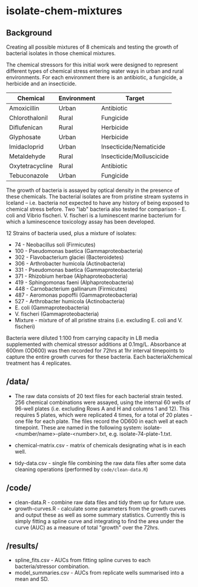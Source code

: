 # isolate-chem-mixtures

## Background

Creating all possible mixtures of 8 chemicals and testing the growth of bacterial isolates in those chemical mixtures.

The chemical stressors for this initial work were designed to represent different types of chemical stress entering water ways in urban and rural environments. For each environment there is an antibiotic, a fungicide, a herbicide and an insecticide.

| Chemical      | Environment | Target  |
| ----------- | ----------- | --------- |
| Amoxicillin | Urban | Antibiotic |
| Chlorothalonil | Rural | Fungicide |
| Diflufenican | Rural | Herbicide |
| Glyphosate | Urban | Herbicide |
| Imidacloprid | Urban | Insecticide/Nematicide |
| Metaldehyde | Rural | Insecticide/Molluscicide |
| Oxytetracycline | Rural | Antibiotic |
| Tebuconazole | Urban | Fungicide |

The growth of bacteria is assayed by optical density in the presence of these chemicals. The bacterial isolates are from pristine stream systems in Iceland – i.e. bacteria not expected to have any history of being exposed to chemical stress before. Two "lab" bacteria also tested for comparison - E. coli and Vibrio fischeri. V. fischeri is a luminescent marine bacterium for which a luminescence toxicology assay has been developed.

12 Strains of bacteria used, plus a mixture of isolates:

* 74	- Neobacillus soli (Firmicutes)
* 100	- Pseudomonas baetica (Gammaproteobacteria)
* 302	- Flavobacterium glaciei (Bacteroidetes)
* 306	- Arthrobacter humicola (Actinobacteria)
* 331	- Pseudomonas baetica (Gammaproteobacteria)
* 371	- Rhizobium herbae (Alphaproteobacteria)
* 419	- Sphingomonas faeni (Alphaproteobacteria)
* 448	- Carnobacterium gallinarum (Firmicutes)
* 487	- Aeromonas popoffii (Gammaproteobacteria)
* 527	- Arthrobacter humicola (Actinobacteria)
* E. coli 	(Gammaproteobacteria)
* V. fischeri	(Gammaproteobacteria)
* Mixture - mixture of of all pristine strains (i.e. excluding E. coli and V. fischeri)

Bacteria were diluted 1:100 from carrying capacity in LB media supplemented with chemical stressor additions at 0.1mg/L. Absorbance at 600nm (OD600) was then recorded for 72hrs at 1hr interval timepoints to capture the entire growth curves for these bacteria. Each bacteriaXchemical treatment has 4 replicates.

## /data/

* The raw data consists of 20 text files for each bacterial strain tested. 256 chemical combinations were assayed, using the internal 60 wells of 96-well plates (i.e. excluding Rows A and H and columns 1 and 12). This requires 5 plates, which were replicated 4 times, for a total of 20 plates - one file for each plate. The files record the OD600 in each well at each timepoint. These are named in the following system: isolate-\<number/name>-plate-\<number>.txt, e.g. isolate-74-plate-1.txt.

* chemical-matrix.csv - matrix of chemicals designating what is in each well.

* tidy-data.csv - single file combining the raw data files after some data cleaning operations (performed by `code/clean-data.R`)

## /code/

* clean-data.R - combine raw data files and tidy them up for future use.
* growth-curves.R - calculate some parameters from the growth curves and output these as well as some summary statistics. Currently this is simply fitting a spline curve and integrating to find the area under the curve (AUC) as a measure of total "growth" over the 72hrs.

## /results/

* spline_fits.csv - AUCs from fitting spline curves to each bacteria/stressor combination.
* model_summaries.csv - AUCs from replicate wells summarised into a mean and SD.